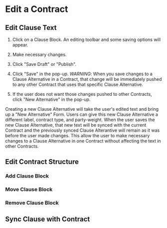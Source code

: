 # Edit a Contract


## Edit Clause Text

1. Click on a Clause Block. An editing toolbar and some saving options will appear.

2. Make necessary changes.

3. Click "Save Draft" or "Publish". 

4. Click "Save" in the pop-up. *WARNING*: When you save changes to a Clause Alternative in a Contract, that change will be immediately pushed to any other Contract that uses that specific Clause Alternative.

5. If the user does not want those changes pushed to other Contracts, click "New Alternative" in the pop-up. 

Creating a new Clause Alternative will take the user's edited text and bring up a "New Alternative" Form. Users can give this new Clause Alternative a different label, contract type, and party-weight. When the user saves the new Clause Alternative, that new text will be synced with the current Contract and the previously synced Clause Alterantive will remain as it was before the user made changes. This allow the user to make necessary changes to a Clause Alternative in one Contract without affecting the text in other Contracts.

## Edit Contract Structure

### Add Clause Block

### Move Clause Block

### Remove Clause Block

## Sync Clause with Contract


[selected-clause-block]: img/selected-clause-block.png
